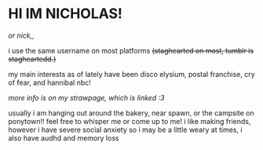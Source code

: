 # HI IM NICHOLAS!
_or nick,,_

i use the same username on most platforms ~~(staghearted on most, tumblr is stagheartedd.)~~

my main interests as of lately have been disco elysium, postal franchise, cry of fear, and hannibal nbc!

_more info is on my strawpage, which is linked :3_

usually i am hanging out around the bakery, near spawn, or the campsite on ponytown!!
feel free to whisper me or come up to me! i like making friends, however
i have severe social anxiety so i may be a little weary at times, i also have audhd and memory loss
